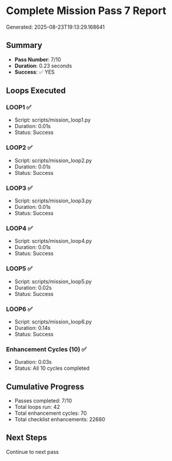 # Complete Mission Pass 7 Report

Generated: 2025-08-23T19:13:29.168641

## Summary
- **Pass Number**: 7/10
- **Duration**: 0.23 seconds
- **Success**: ✅ YES

## Loops Executed

### LOOP1 ✅
- Script: scripts/mission_loop1.py
- Duration: 0.01s
- Status: Success

### LOOP2 ✅
- Script: scripts/mission_loop2.py
- Duration: 0.01s
- Status: Success

### LOOP3 ✅
- Script: scripts/mission_loop3.py
- Duration: 0.01s
- Status: Success

### LOOP4 ✅
- Script: scripts/mission_loop4.py
- Duration: 0.01s
- Status: Success

### LOOP5 ✅
- Script: scripts/mission_loop5.py
- Duration: 0.02s
- Status: Success

### LOOP6 ✅
- Script: scripts/mission_loop6.py
- Duration: 0.14s
- Status: Success

### Enhancement Cycles (10) ✅
- Duration: 0.03s
- Status: All 10 cycles completed


## Cumulative Progress
- Passes completed: 7/10
- Total loops run: 42
- Total enhancement cycles: 70
- Total checklist enhancements: 22680

## Next Steps
Continue to next pass
